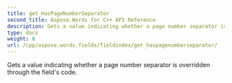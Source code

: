 ```yaml
---
title: get_HasPageNumberSeparator
second_title: Aspose.Words for C++ API Reference
description: Gets a value indicating whether a page number separator is overridden through the field's code. 
type: docs
weight: 0
url: /cpp/aspose.words.fields/fieldindex/get_haspagenumberseparator/
---
```


Gets a value indicating whether a page number separator is overridden through the field's code. 


